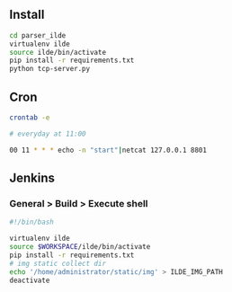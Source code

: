 ## Install

```bash
cd parser_ilde
virtualenv ilde
source ilde/bin/activate
pip install -r requirements.txt
python tcp-server.py
```

## Cron

```bash
crontab -e
```

```bash
# everyday at 11:00

00 11 * * * echo -n "start"|netcat 127.0.0.1 8801
```

## Jenkins
### General > Build > Execute shell

```bash
#!/bin/bash

virtualenv ilde
source $WORKSPACE/ilde/bin/activate
pip install -r requirements.txt
# img static collect dir
echo '/home/administrator/static/img' > ILDE_IMG_PATH
deactivate
```
